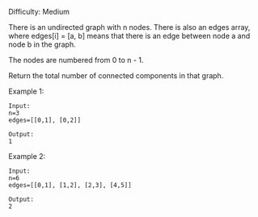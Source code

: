 Difficulty: Medium

There is an undirected graph with n nodes. There is also an edges array, where edges[i] = [a, b] means that there is an edge between node a and node b in the graph.

The nodes are numbered from 0 to n - 1.

Return the total number of connected components in that graph.

Example 1:
```
Input:
n=3
edges=[[0,1], [0,2]]

Output:
1
```
Example 2:
```
Input:
n=6
edges=[[0,1], [1,2], [2,3], [4,5]]

Output:
2
```